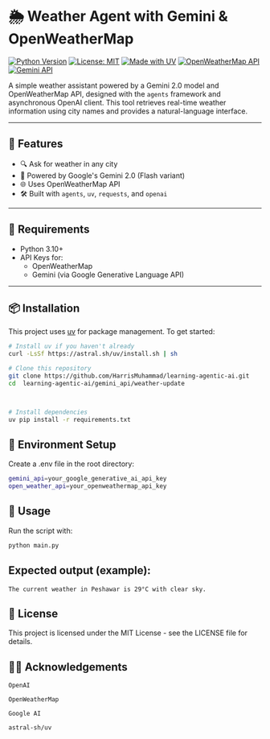 # 🌦️ Weather Agent with Gemini & OpenWeatherMap

[![Python Version](https://img.shields.io/badge/python-3.10%2B-blue.svg)](https://www.python.org/downloads/)
[![License: MIT](https://img.shields.io/badge/License-MIT-yellow.svg)](https://opensource.org/licenses/MIT)
[![Made with UV](https://img.shields.io/badge/Package%20Manager-uv-orange)](https://github.com/astral-sh/uv)
[![OpenWeatherMap API](https://img.shields.io/badge/API-OpenWeatherMap-lightgrey)](https://openweathermap.org/)
[![Gemini API](https://img.shields.io/badge/API-Gemini-blueviolet)](https://ai.google.dev/)

A simple weather assistant powered by a Gemini 2.0 model and OpenWeatherMap API, designed with the `agents` framework and asynchronous OpenAI client. This tool retrieves real-time weather information using city names and provides a natural-language interface.

---

## 🚀 Features

- 🔍 Ask for weather in any city
- 🤖 Powered by Google's Gemini 2.0 (Flash variant)
- 🌐 Uses OpenWeatherMap API
- 🛠 Built with `agents`, `uv`, `requests`, and `openai`

---

## 🧰 Requirements

- Python 3.10+
- API Keys for:
  - OpenWeatherMap
  - Gemini (via Google Generative Language API)

---

## 📦 Installation

This project uses [uv](https://github.com/astral-sh/uv) for package management. To get started:

```bash
# Install uv if you haven't already
curl -LsSf https://astral.sh/uv/install.sh | sh

# Clone this repository
git clone https://github.com/HarrisMuhammad/learning-agentic-ai.git
cd  learning-agentic-ai/gemini_api/weather-update



# Install dependencies
uv pip install -r requirements.txt
```

## 🔐 Environment Setup

Create a .env file in the root directory:

```bash
gemini_api=your_google_generative_ai_api_key
open_weather_api=your_openweathermap_api_key
```

## 🧪 Usage

Run the script with:

```bash
python main.py
```

## Expected output (example):
```pqsql
The current weather in Peshawar is 29°C with clear sky.
```

## 📄 License

This project is licensed under the MIT License - see the LICENSE file for details.

## 🙋‍♂️ Acknowledgements

    OpenAI

    OpenWeatherMap

    Google AI

    astral-sh/uv
